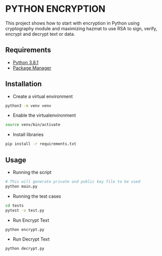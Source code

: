 # PYTHON ENCRYPTION

This project shows how to start with encryption in Python using cryptography module and maximizing hazmat to use RSA to sign, verify, encrypt and decrypt text or data.

## Requirements
* [Python 3.8.1](https://www.python.org/downloads/release/python-381)
* [Package Manager](https://pip.pypa.io/en/stable/)

## Installation
* Create a virtual environment
```bash
python3 -m venv venv
```
* Enable the virtualenvironment
```bash
source venv/bin/activate
```
* Install libraries
```bash
pip install -r requirements.txt
```

## Usage
* Running the script
```bash
# This will generate private and public key file to be used
python main.py
```
* Running the test cases
```bash
cd tests
pytest -v test.py 
```
* Run Encrypt Text
```bash
python encrypt.py 
```
* Run Decrypt Text
```bash
python decrypt.py 
```

